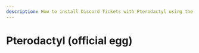 ```yaml
---
description: How to install Discord Tickets with Pterodactyl using the official egg
---
```


# Pterodactyl (official egg)
